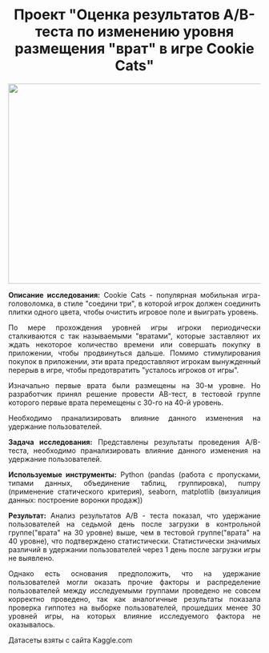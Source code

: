 <h1 align="center"> Проект "Оценка результатов A/B-теста по изменению уровня размещения "врат" в игре Cookie Cats"</h1>

<p align="center"><img src="https://top-fon.com/uploads/posts/2023-01/1674856849_top-fon-com-p-fon-dlya-prezentatsii-shopping-159.jpg" width="600" height="400" /></p>

<div style="text-align: justify">

**Описание исследования:** Cookie Cats -  популярная мобильная игра-головоломка, в стиле "соедини три", в которой игрок должен соединить плитки одного цвета, чтобы очистить игровое поле и выиграть уровень.

По мере прохождения уровней игры игроки периодически сталкиваются с так называемыми "вратами", которые заставляют их ждать некоторое количество времени или совершать покупку в приложении, чтобы продвинуться дальше. Помимо стимулирования покупок в приложении, эти врата предоставляют игрокам вынужденный перерыв в игре, чтобы предотвратить "усталось игроков от игры".

Изначально первые врата были размещены на 30-м уровне.
Но разработчик принял решение провести AB-тест, в тестовой группе которого первые врата перемещены с 30-го на 40-й уровень.

Необходимо пранализировать влияние данного изменения на удержание пользователей.

**Задача исследования:** Представлены результаты проведения A/B-теста, необходимо пранализировать влияние данного изменения на удержание пользователей.

**Используемые инструменты:** Python (pandas (работа с пропусками, типами данных, объединение таблиц, группировка), numpy (применение статического критерия), seaborn, matplotlib (визуалиция данных: построение воронки продаж))

**Результат:** 
Анализ результатов А/В - теста показал, что удержание пользователей на седьмой день после загрузки в контрольной группе("врата" на 30 уровне) выше, чем в тестовой группе("врата" на 40 уровне), что подтверждено статистически. Статистически значимых различий в удержании пользователей через 1 день после загрузки игры не выявлено.

Однако есть основания предположить, что на удержание пользователей могли оказать прочие факторы и распределение пользователей между исследуемыми группами проведено не совсем корректно проведено, так как аналогичные результаты показала проверка гиппотез на выборке пользователей, прошедших менее 30 уровней игры, на которых влияние исследуемого фактора не оказывалось.

Датасеты взяты с сайта Kaggle.com </div>

